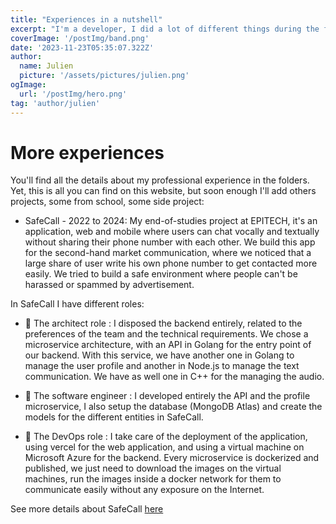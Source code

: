 ```yaml
---
title: "Experiences in a nutshell"
excerpt: "I'm a developer, I did a lot of different things during the first steps of my carrer that I organize in folders to vizualise everything easily. I'm a creative person who likes challenges, I craving to learn new things, passionated by optimization."
coverImage: '/postImg/band.png'
date: '2023-11-23T05:35:07.322Z'
author:
  name: Julien
  picture: '/assets/pictures/julien.png'
ogImage:
  url: '/postImg/hero.png'
tag: 'author/julien'
---
```


# More experiences

You'll find all the details about my professional experience in the folders. Yet, this is all you can find on this website, but soon enough I'll add others projects, some from school, some side project:

* SafeCall - 2022 to 2024: My end-of-studies project at EPITECH, it's an application, web and mobile where users can chat vocally and textually without sharing their phone number with each other. We build this app for the second-hand market communication, where we noticed that a large share of user write his own phone number to get contacted more easily. 
We tried to build a safe environment where people can't be harassed or spammed by advertisement.

In SafeCall I have different roles: 

* 📍 The architect role : I disposed the backend entirely, related to the preferences of the team and the technical requirements. We chose a microservice architecture, with an API in Golang for the entry point of our backend. With this service, we have another one in Golang to manage the user profile and another in Node.js to manage the text communication. We have as well one in C++ for the managing the audio.

* 📍 The software engineer : I developed entirely the API and the profile microservice, I also setup the database (MongoDB Atlas) and create the models for the different entities in SafeCall.

* 📍 The DevOps role : I take care of the deployment of the application, using vercel for the web application, and using a virtual machine on Microsoft Azure for the backend. Every microservice is dockerized and published, we just need to download the images on the virtual machines, run the images inside a docker network for them to communicate easily without any exposure on the Internet.

See more details about SafeCall [here](/projects/SafeCall)
